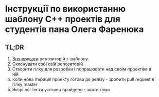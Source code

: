# Інструкції по використанню шаблону C++ проектів для студентів пана Олега Фаренюка

## TL;DR

1. [Згенерувати](https://github.com/chernetskyi/cpp-template/generate) репозиторій з шаблону
2. Склонувати собі свій репозиторій
3. Створити гілку для розробки і попрацювати над своїм проектом в ній
4. Коли нова ітерація проекту готова до релізу - зробити pull request в гілку master
5. Якщо всі тести успішно пройдено - злити гілки
